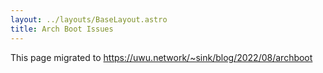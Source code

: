 ```yaml
---
layout: ../layouts/BaseLayout.astro
title: Arch Boot Issues
---
```


This page migrated to https://uwu.network/~sink/blog/2022/08/archboot
